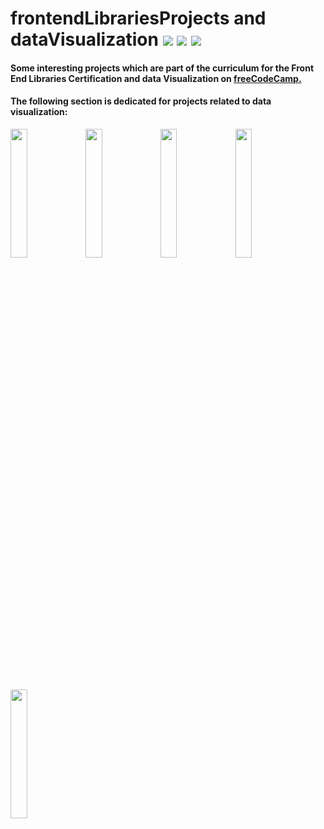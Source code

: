 # frontendLibrariesProjects and dataVisualization  [![](https://img.shields.io/badge/MADE%20WITH-REACT-blue)](https://reactjs.org/docs/getting-started.html) [![](https://img.shields.io/badge/bootstrap-v5.0.1-purple)](https://getbootstrap.com/) [![](https://img.shields.io/badge/d3-v4.0.0-ff69b4)](https://d3js.org/)
#### Some interesting projects which are part of the curriculum for the **Front End Libraries Certification and data Visualization on [freeCodeCamp.](https://www.freecodecamp.org/learn)**

#### The following section is dedicated for projects related to **data visualization:**
<img src="https://user-images.githubusercontent.com/17887606/126496718-7f89c9f7-506f-4b44-8117-635d47b153ea.png" width="23%"></img> <img src="https://user-images.githubusercontent.com/17887606/126496752-485a5b15-48de-4c37-8e8e-4eb09ed9a666.png" width="23%"></img> <img src="https://user-images.githubusercontent.com/17887606/126496787-dde16ffd-4174-4b27-b6d3-adfa76d6bf30.png" width="23%"></img> <img src="https://user-images.githubusercontent.com/17887606/126496812-28ebd9be-a236-4b17-a871-1ae1294bb975.png" width="23%"></img> <img src="https://user-images.githubusercontent.com/17887606/126496837-7ef942c7-9f18-4ee1-a88b-57b0a26fcb02.png" width="23%"></img>  
